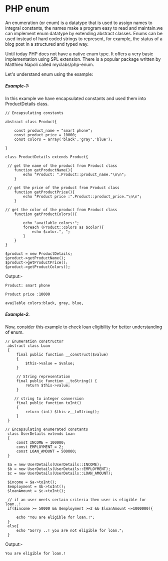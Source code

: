 # PHP enum

An enumeration (or enum) is a datatype that is used to assign names to integral constants, 
 the names make a program easy to read and maintain.we can implement enum datatype by extending abstract classes. Enums can be used instead of hard coded strings to represent, for example, the status of a blog post in a structured and typed way.
 
 Until today PHP does not have a native enum type. It offers a very basic  implementation using SPL extension. There is a popular package written by Matthieu Napoli called myclabs/php-enum.

Let's understand enum using the example:

##### Example-1:

In this example we have encapsulated constants and used them into ProductDetails class.

    // Encapsulating constants 

    abstract class Product{
    
        const product_name = "smart phone";
        const product_price = 10000;
        const colors = array('black','gray','blue');
    
    }
    
    class ProductDetails extends Product{
     
     // get the name of the product from Product class
        function getProductName(){
            echo "Product: ".Product::product_name."\n\n";
        }
        
     // get the price of the product from Product class
        function getProductPrice(){
            echo "Product price :".Product::product_price."\n\n";
        }
    
    // get the color of the product from Product class
        function getProductColors(){
        
            echo "available colors:";
            foreach (Product::colors as $color){
                echo $color.", ";
            }
        }
    }
    
    $product = new ProductDetails;
    $product->getProductName();
    $product->getProductPrice();
    $product->getProductColors();
    
  Output:-
    
    Product: smart phone

    Product price :10000

    available colors:black, gray, blue, 
   
##### Example-2.

Now, consider this example to check loan eligibility for better understanding of enum.

    // Enumeration constructor 
     abstract class Loan
     {
         final public function __construct($value)
         {
             $this->value = $value;
         }
     
         // String representation
         final public function __toString() {
             return $this->value;
         }
        
        // string to integer conversion
         final public function toInt()
         {
             return (int) $this->__toString();
         }
     }
        
    // Encapsulating enumerated constants 
     class UserDetails extends Loan
     {
         const INCOME = 100000;
         const EMPLOYMENT = 2;
         const LOAN_AMOUNT = 500000;
     }
     
     $a = new UserDetails(UserDetails::INCOME);
     $b = new UserDetails(UserDetails::EMPLOYMENT);
     $c = new UserDetails(UserDetails::LOAN_AMOUNT);
     
     $income = $a->toInt();
     $employment = $b->toInt();
     $loanAmount = $c->toInt();
     
     // if an user meets certain criteria then user is eligible for loan..!
     if($income >= 50000 && $employment >=2 && $loanAmount <=1000000){
     
         echo "You are eligible for loan.!";
     }
     else{
         echo "Sorry ..! you are not eligible for loan.";
     }
 
 Output:-
 
    You are eligible for loan.!

